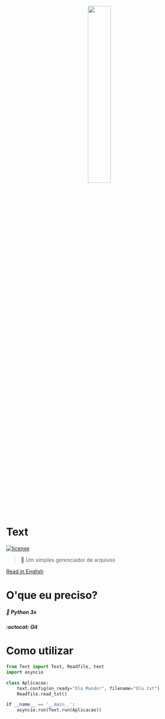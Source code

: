 <p align=center>
<img src="https://user-images.githubusercontent.com/60306241/77846299-9d335000-718b-11ea-8ec4-4e227dcf46e8.png" width="35%">
</p>

# Text
[![license](https://img.shields.io/github/license/freazesss/Text.svg)](./LICENSE)
> :memo: Um simples gerenciador de arquivos

[Read in English](./README.md)
# O'que eu preciso?
##### :snake: Python 3x
##### :octocat: Git
# Como utilizar
```py
from Text import Text, Readfile, text
import asyncio

class Aplicacao:
    text.config(on_ready="Ola Mundo!", filename="Ola.txt")
    Readfile.read_txt()

if __name__ == '__main__':
    asyncio.run(Text.run(Aplicacao))
```
